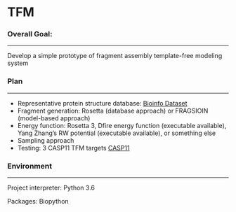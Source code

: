 # TFM

### Overall Goal:

---
Develop a simple prototype of fragment
assembly template-free modeling system 

###  Plan

---
* Representative protein structure database: [Bioinfo Dataset](http://bioinfo.mni.th-mh.de/pdbselect/)
* Fragment generation: Rosetta (database approach) or FRAGSIOIN (model-based approach)
* Energy function: Rosetta 3, Dfire energy function (executable available), Yang Zhang’s RW potential
(executable available), or something else
* Sampling approach
* Testing: 3 CASP11 TFM targets [CASP11](http://predictioncenter.org/casp11/index.cgi)

### Environment

---
Project interpreter: Python 3.6

Packages:  Biopython

